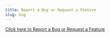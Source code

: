 ```yaml
---
title: Report a Bug or Request a Feature
slug: bug
---
```


[Click here to Report a Bug or Request a Feature](https://docs.google.com/forms/d/e/1FAIpQLSdy354xNzQVekizuSMePWk_F7YGl9ENencXKJ-T0oo4ZTNkaA/viewform?embedded=true)
